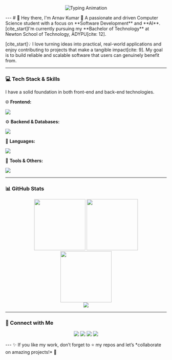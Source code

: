 <p align="center">
  <img src="https://readme-typing-svg.herokuapp.com?size=26&duration=3000&color=F75C7E&center=true&vCenter=true&lines=Hey%2C+I'm+Arnav+Kumar+👋;Software+Developer+🚀;AI+Enthusiast+🤖;Building+Real-World+Applications+💡;Always+Learning+🌍" alt="Typing Animation" />
</p>
---
# 👋 Hey there, I'm Arnav Kumar
🚀 A passionate and driven Computer Science student with a focus on **Software Development** and **AI**. [cite_start]I'm currently pursuing my **Bachelor of Technology** at Newton School of Technology, ADYPU[cite: 12].

[cite_start]💡 I love turning ideas into practical, real-world applications and enjoy contributing to projects that make a tangible impact[cite: 9]. My goal is to build reliable and scalable software that users can genuinely benefit from.

---

### 💻 Tech Stack & Skills
I have a solid foundation in both front-end and back-end technologies.

🌐 **Frontend:**
<p>
  <img src="https://skillicons.dev/icons?i=react,js,css,html,tailwind,bootstrap&theme=dark" />
</p>

⚙️ **Backend & Databases:**
<p>
  <img src="https://skillicons.dev/icons?i=nodejs,express,mysql,prisma&theme=dark" />
</p>

🐍 **Languages:**
<p>
  <img src="https://skillicons.dev/icons?i=python,js&theme=dark" />
</p>

🔧 **Tools & Others:**
<p>
  <img src="https://skillicons.dev/icons?i=git,github,vscode,pandas&theme=dark" />
</p>

---

### 📊 GitHub Stats
<p align="center">
  <img src="https://github-readme-stats.vercel.app/api?username=your-github-username&show_icons=true&theme=radical" height="160"/>
  <img src="https://github-readme-stats.vercel.app/api/top-langs/?username=your-github-username&layout=compact&theme=radical" height="160"/>
  <br/>
  <img src="https://github-readme-streak-stats.herokuapp.com?user=your-github-username&theme=radical&hide_border=true" height="160"/>
  <br/>
  <img src="https://github-profile-trophy.vercel.app/?username=your-github-username&theme=radical&margin-w=8&margin-h=8&column=7" />
</p>

---

### 🔗 Connect with Me
<p align="center">
<a href="your-linkedin-url"><img src="https://img.shields.io/badge/LinkedIn-0077B5?style=for-the-badge&logo=linkedin&logoColor=white"/></a>
<a href="your-github-url"><img src="https://img.shields.io/badge/GitHub-181717?style=for-the-badge&logo=github&logoColor=white"/></a>
<a href="your-leetcode-url"><img src="https://img.shields.io/badge/LeetCode-FFA116?style=for-the-badge&logo=leetcode&logoColor=white"/></a>
<a href="your-codeforces-url"><img src="https://img.shields.io/badge/Codeforces-1F8ACB?style=for-the-badge&logo=codeforces&logoColor=white"/></a>
</p>
---
✨ If you like my work, don’t forget to ⭐ my repos and let’s *collaborate on amazing projects!* 🚀

